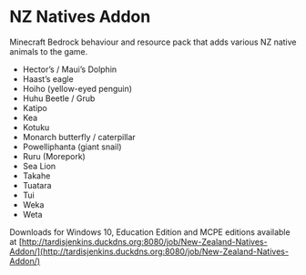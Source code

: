 # NZ Natives Addon
 Minecraft Bedrock behaviour and resource pack that adds various NZ native animals to the game.

- Hector’s / Maui’s Dolphin
- Haast’s eagle
- Hoiho (yellow-eyed penguin)
- Huhu Beetle / Grub
- Katipo
- Kea
- Kotuku
- Monarch butterfly / caterpillar
- Powelliphanta (giant snail)
- Ruru (Morepork)
- Sea Lion
- Takahe
- Tuatara
- Tui
- Weka
- Weta

Downloads for Windows 10, Education Edition and MCPE editions available at [http://tardisjenkins.duckdns.org:8080/job/New-Zealand-Natives-Addon/](http://tardisjenkins.duckdns.org:8080/job/New-Zealand-Natives-Addon/)
